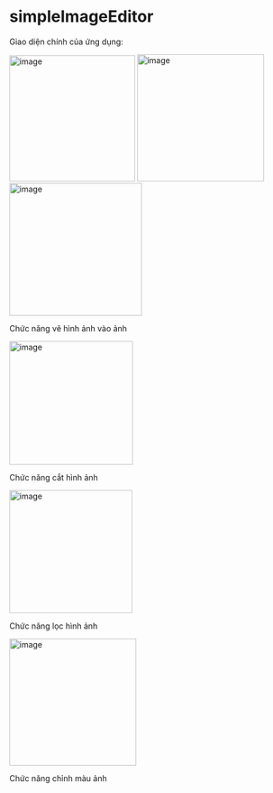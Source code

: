 # simpleImageEditor

Giao diện chính của ứng dụng: 

<img width="223" alt="image" src="https://github.com/NTTHuong2002/simple-Image-Edtor/assets/130816726/f94df480-8837-44d6-a527-fc50813ada3d">
<img width="225" alt="image" src="https://github.com/NTTHuong2002/simple-Image-Edtor/assets/130816726/7b1e273a-75a5-4524-8fe4-1be81e0e1517">


<img width="235" alt="image" src="https://github.com/NTTHuong2002/simple-Image-Edtor/assets/130816726/6f25d775-3130-41b3-97b6-a6423e3dbb39">

Chức năng vẽ hình ảnh vào ảnh


<img width="219" alt="image" src="https://github.com/NTTHuong2002/simple-Image-Edtor/assets/130816726/d93c0912-08de-49c7-b49b-9346c76b3e2b">

Chức năng cắt hình ảnh


<img width="218" alt="image" src="https://github.com/NTTHuong2002/simple-Image-Edtor/assets/130816726/4f01ff8a-76e1-4c68-b70c-6cc1bc2091cd">

Chức năng lọc hình ảnh


<img width="225" alt="image" src="https://github.com/NTTHuong2002/simple-Image-Edtor/assets/130816726/fcca9fd4-19ab-4ba0-8027-327022a7aa78">

Chức năng chỉnh màu ảnh

